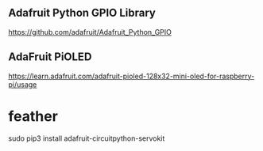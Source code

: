 
## Adafruit Python GPIO Library
https://github.com/adafruit/Adafruit_Python_GPIO

## AdaFruit PiOLED
https://learn.adafruit.com/adafruit-pioled-128x32-mini-oled-for-raspberry-pi/usage

# feather
sudo pip3 install adafruit-circuitpython-servokit
